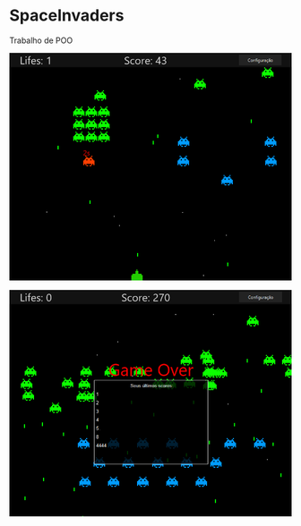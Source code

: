 # SpaceInvaders
Trabalho de POO

![Screen Shoot](https://raw.githubusercontent.com/FabioHartmann/SpaceInvaders/master/screen1.png)

![Screen Shoot](https://raw.githubusercontent.com/FabioHartmann/SpaceInvaders/master/screen2.png)
